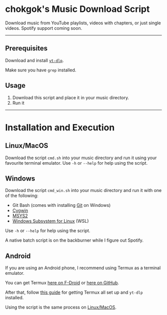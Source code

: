 # chokgok's Music Download Script

Download music from YouTube playlists, videos with chapters, or just single videos. Spotify support coming soon.

---

## Prerequisites

Download and install [`yt-dlp`](https://github.com/yt-dlp/yt-dlp).

Make sure you have `grep` installed.

## Usage

1. Download this script and place it in your music directory.
2. Run it

---

# Installation and Execution

## Linux/MacOS

Download the script `cmd.sh` into your music directory and run it using your favourite terminal emulator.
Use `-h` or `--help` for help using the script.

## Windows

Download the script `cmd_win.sh` into your music directory and run it with one of the following:

- Git Bash (comes with installing [Git](https://git-scm.com/downloads) on Windows)
- [Cygwin](https://www.cygwin.com/)
- [MSYS2](https://www.msys2.org/)
- [Windows Subsystem for Linux](https://learn.microsoft.com/en-us/windows/wsl/install) (WSL)

Use `-h` or `--help` for help using the script.

A native batch script is on the backburner while I figure out Spotify.

## Android

If you are using an Android phone, I recommend using Termux as a terminal emulator.

You can get Termux [here on F-Droid](https://f-droid.org/en/packages/com.termux/) or [here on GitHub](https://github.com/termux/termux-app/releases/tag/v0.118.1).

After that, follow [this guide](https://gist.github.com/cyrillkuettel/d63785cf5f4c00106ae215188c377515) for getting Termux all set up and `yt-dlp` installed.

Using the script is the same process on [Linux/MacOS](#linuxmacos).
